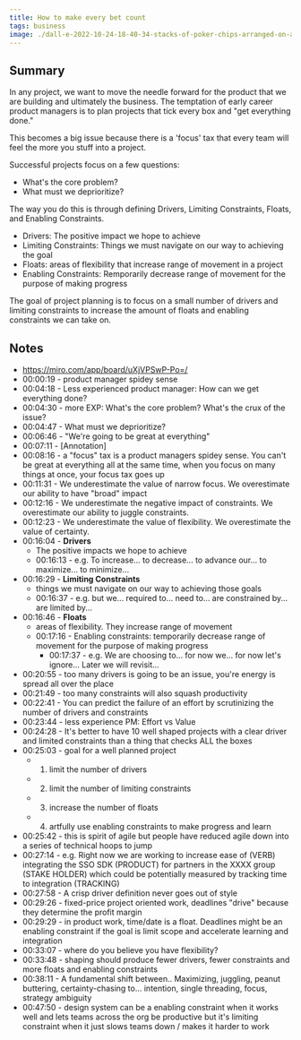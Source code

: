 ```yaml
---
title: How to make every bet count
tags: business
image: ./dall-e-2022-10-24-18-40-34-stacks-of-poker-chips-arranged-on-a-table-digital-art.png
---
```


## Summary

In any project, we want to move the needle forward for the product that we are building and ultimately the business. The temptation of early career product managers is to plan projects that tick every box and "get everything done." 

This becomes a big issue because there is a 'focus' tax that every team will feel the more you stuff into a project. 

Successful projects focus on a few questions:

- What's the core problem?
- What must we deprioritize?

The way you do this is through defining Drivers, Limiting Constraints, Floats, and Enabling Constraints.

- Drivers: The positive impact we hope to achieve
- Limiting Constraints: Things we must navigate on our way to achieving the goal
- Floats: areas of flexibility that increase range of movement in a project
- Enabling Constraints: Remporarily decrease range of movement for the purpose of making progress

The goal of project planning is to focus on a small number of drivers and limiting constraints to increase the amount of floats and enabling constraints we can take on.



## Notes
- https://miro.com/app/board/uXjVPSwP-Po=/
- 00:00:19 - product manager spidey sense
- 00:04:18 - Less experienced product manager: How can we get everything done?
- 00:04:30 - more EXP: What's the core problem? What's the crux of the issue?
- 00:04:47 - What must we deprioritize?
- 00:06:46 - "We're going to be great at everything"
- 00:07:11 - [Annotation]
- 00:08:16 - a "focus" tax is a product managers spidey sense. You can't be great at everything all at the same time, when you focus on many things at once, your focus tax goes up
- 00:11:31 - We underestimate the value of narrow focus. We overestimate our ability to have "broad" impact
- 00:12:16 - We underestimate the negative impact of constraints. We overestimate our ability to juggle constraints.
- 00:12:23 - We underestimate the value of flexibility. We overestimate the value of certainty.
- 00:16:04 - **Drivers**
    - The positive impacts we hope to achieve
    - 00:16:13 - e.g. To increase... to decrease... to advance our... to maximize... to minimize...
- 00:16:29 - **Limiting Constraints**
    - things we must navigate on our way to achieving those goals
    - 00:16:37 - e.g. but we... required to... need to... are constrained by... are limited by...
- 00:16:46 - **Floats**
    - areas of flexibility. They increase range of movement
    - 00:17:16 - Enabling constraints: temporarily decrease range of movement for the purpose of making progress
        - 00:17:37 - e.g. We are choosing to... for now we... for now let's ignore... Later we will revisit...
- 00:20:55 - too many drivers is going to be an issue, you're energy is spread all over the place
- 00:21:49 - too many constraints will also squash productivity
- 00:22:41 - You can predict the failure of an effort by scrutinizing the number of drivers and constraints
- 00:23:44 - less experience PM: Effort vs Value
- 00:24:28 - It's better to have 10 well shaped projects with a clear driver and limited constraints than a thing that checks ALL the boxes
- 00:25:03 - goal for a well planned project
    - 1. limit the number of drivers
    - 2. limit the number of limiting constraints 
    - 3. increase the number of floats 
    - 4. artfully use enabling constraints to make progress and learn
- 00:25:42 - this is spirit of agile but people have reduced agile down into a series of technical hoops to jump
- 00:27:14 - e.g. Right now we are working to increase ease of (VERB) integrating the SSO SDK (PRODUCT) for partners in the XXXX group (STAKE HOLDER) which could be potentially measured by tracking time to integration (TRACKING)
- 00:27:58 - A crisp driver definition never goes out of style
- 00:29:26 -  fixed-price project oriented work, deadlines "drive" because they determine the profit margin
- 00:29:29 - in product work, time/date is a float. Deadlines might be an enabling constraint if the goal is limit scope and accelerate learning and integration
- 00:33:07 - where do you believe you have flexibility?
- 00:33:48 - shaping should produce fewer drivers, fewer constraints and more floats and enabling constraints
- 00:38:11 - A fundamental shift between.. Maximizing, juggling, peanut buttering, certainty-chasing to... intention, single threading, focus, strategy ambiguity
- 00:47:50 - design system can be a enabling constraint when it works well and lets teams across the org be productive but it's limiting constraint when it just slows teams down / makes it harder to work

